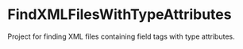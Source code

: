 # FindXMLFilesWithTypeAttributes
Project for finding XML files containing field tags with type attributes.

